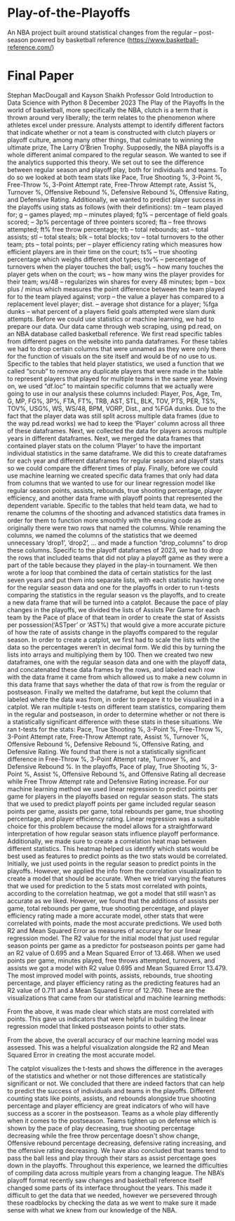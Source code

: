 # Play-of-the-Playoffs
An NBA project built around statistical changes from the regular – post-season powered by basketball reference (https://www.basketball-reference.com/)

# Final Paper

Stephan MacDougall and Kayson Shaikh
Professor Gold
Introduction to Data Science with Python
8 December 2023
The Play of the Playoffs
In the world of basketball, more specifically the NBA, clutch is a term that is thrown around very liberally; the term relates to the phenomenon where athletes excel under pressure. Analysts attempt to identify different factors that indicate whether or not a team is constructed with clutch players or playoff culture, among many other things, that culminate to winning the ultimate prize, The Larry O’Brien Trophy. Supposedly, the NBA playoffs is a whole different animal compared to the regular season. We wanted to see if the analytics supported this theory. We set out to see the difference between regular season and playoff play, both for individuals and teams. To do so we looked at both team stats like Pace, True Shooting %, 3-Point %, Free-Throw %, 3-Point Attempt rate, Free-Throw Attempt rate, Assist %, Turnover %, Offensive Rebound %, Defensive Rebound %, Offensive Rating, and Defensive Rating. Additionally, we wanted to predict player success in the playoffs using stats as follows (with their definitions): tm – team played for; g – games played; mp – minutes played; fg% – percentage of field goals scored; – 3p% percentage of three pointers scored; fta – free throws attempted; ft% free throw percentage; trb – total rebounds; ast – total assists; stl – total steals; blk – total blocks; tov – total turnovers to the other team; pts – total points; per – player efficiency rating which measures how efficient players are in their time on the court; ts% – true shooting percentage which weighs different shot types; tov% – percentage of turnovers when the player touches the ball; usg% – how many touches the player gets when on the court; ws – how many wins the player provides for their team; ws/48 – regularizes win shares for every 48 minutes; bpm – box plus / minus which measures the point difference between the team played for to the team played against; vorp – the value a player has compared to a replacement level player; dist. – average shot distance for a player; %fga dunks – what percent of a players field goals attempted were slam dunk attempts.
Before we could use statistics or machine learning, we had to prepare our data. Our data came through web scraping, using pd.read, on an NBA database called basketball reference. We first read specific tables from different pages on the website into panda dataframes. For these tables we had to drop certain columns that were unnamed as they were only there for the function of visuals on the site itself and would be of no use to us.
Specific to the tables that held player statistics, we used a function that we called “scrub” to remove any duplicate players that were made in the table to represent players that played for multiple teams in the same year. Moving on, we used “df.loc” to maintain specific columns that we actually were going to use in our analysis these columns included: Player, Pos, Age, Tm, G, MP, FG%, 3P%, FTA, FT%, TRB, AST, STL, BLK, TOV, PTS, PER, TS%, TOV%, USG%, WS, WS/48, BPM, VORP, Dist., and %FGA dunks. Due to the fact that the player data was still split across multiple data frames (due to the way pd.read works) we had to keep the ‘Player’ column across all three of these dataframes. Next, we collected the data for players across multiple years in different dataframes. Next, we merged the data frames that contained player stats on the column ‘Player’ to have the important individual statistics in the same dataframe. We did this to create dataframes for each year and different dataframes for regular season and playoff stats so we could compare the different times of play. Finally, before we could use machine learning we created specific data frames that only had data from columns that we wanted to use for our linear regression model like regular season points, assists, rebounds, true shooting percentage, player efficiency, and another data frame with playoff points that represented the dependent variable.
Specific to the tables that held team data, we had to rename the columns of the shooting and advanced statistics data frames in order for them to function more smoothly with the ensuing code as originally there were two rows that named the columns. While renaming the columns, we named the columns of the statistics that we deemed unnecessary ‘drop1’, ‘drop2’, … and made a function “drop_columns” to drop these columns. Specific to the playoff dataframes of 2023, we had to drop the rows that included teams that did not play a playoff game as they were a part of the table because they played in the play-in tournament. We then wrote a for loop that combined the data of certain statistics for the last seven years and put them into separate lists, with each statistic having one for the regular season data and one for the playoffs in order to run t-tests comparing the statistics in the regular season vs the playoffs, and to create a new data frame that will be turned into a catplot. Because the pace of play changes in the playoffs, we divided the lists of Assists Per Game for each team by the Pace of place of that team in order to create the stat of Assists per possession(‘ASTper’ or ‘AST%) that would give a more accurate picture of how the rate of assists change in the playoffs compared to the regular season. In order to create a catplot, we first had to scale the lists with the data so the percentages weren’t in decimal form. We did this by turning the lists into arrays and multiplying them by 100. Then we created two new dataframes, one with the regular season data and one with the playoff data, and concatenated these data frames by the rows, and labeled each row with the data frame it came from which allowed us to make a new column in this data frame that says whether the data of that row is from the regular or postseason. Finally we melted the dataframe, but kept the column that labeled where the data was from, in order to prepare it to be visualized in a catplot. 
We ran multiple t-tests on different team statistics, comparing them in the regular and postseason, in order to determine whether or not there is a statistically significant difference with these stats in these situations. We ran t-tests for the stats: Pace, True Shooting %, 3-Point %, Free-Throw %, 3-Point Attempt rate, Free-Throw Attempt rate, Assist %, Turnover %, Offensive Rebound %, Defensive Rebound %, Offensive Rating, and Defensive Rating.
We found that there is not a statistically significant difference in Free-Throw %, 3-Point Attempt rate, Turnover %, and Defensive Rebound %. In the playoffs, Pace of play, True Shooting %, 3-Point %, Assist %, Offensive Rebound %, and Offensive Rating all decrease while Free Throw Attempt rate and Defensive Rating increase.
For our machine learning method we used linear regression to predict points per game for players in the playoffs based on regular season stats. The stats that we used to predict playoff points per game included regular season points per game, assists per game, total rebounds per game, true shooting percentage, and player efficiency rating. Linear regression was a suitable choice for this problem because the model allows for a straightforward interpretation of how regular season stats influence playoff performance. Additionally, we made sure to create a correlation heat map between different statistics. This heatmap helped us identify which stats would be best used as features to predict points as the two stats would be correlated. Initially, we just used points in the regular season to predict points in the playoffs. However, we applied the info from the correlation visualization to create a model that should be accurate. When we tried varying the features that we used for prediction to the 5 stats most correlated with points, according to the correlation heatmap, we got a model that still wasn’t as accurate as we liked. However, we found that the additions of assists per game, total rebounds per game, true shooting percentage, and player efficiency rating made a more accurate model, other stats that were correlated with points, made the most accurate predictions.
We used both R2 and Mean Squared Error as measures of accuracy for our linear regression model. The R2 value for the initial model that just used regular season points per game as a predictor for postseason points per game had an R2 value of 0.695 and a Mean Squared Error of 13.468. When we used points per game, minutes played, free throws attempted, turnovers, and assists we got a model with R2 value 0.695 and Mean Squared Error 13.479. The most improved model with points, assists, rebounds, true shooting percentage, and player efficiency rating as the predicting features had an R2 value of 0.711 and a Mean Squared Error of 12.760.
These are the visualizations that came from our statistical and machine learning methods:


From the above, it was made clear which stats are most correlated with points. This gave us indicators that were helpful in building the linear regression model that linked postseason points to other stats.

From the above, the overall accuracy of our machine learning model was assessed. This was a helpful visualization alongside the R2 and Mean Squared Error in creating the most accurate model.



The catplot visualizes the t-tests and shows the difference in the averages of the statistics and whether or not those differences are statistically significant or not. 
We concluded that there are indeed factors that can help to predict the success of individuals and teams in the playoffs. Different counting stats like points, assists, and rebounds alongside true shooting percentage and player efficiency are great indicators of who will have success as a scorer in the postseason. Teams as a whole play differently when it comes to the postseason. Teams tighten up on defense which is shown by the pace of play decreasing, true shooting percentage decreasing while the free throw percentage doesn't show change, Offensive rebound percentage decreasing, defensive rating increasing, and the offensive rating decreasing. We have also concluded that teams tend to pass the ball less and play through their stars as assist percentage goes down in the playoffs. Throughout this experience, we learned the difficulties of compiling data across multiple years from a changing league. The NBA’s playoff format recently saw changes and basketball reference itself changed some parts of its interface throughout the years. This made it difficult to get the data that we needed, however we persevered through these roadblocks by checking the data as we went to make sure it made sense with what we knew from our knowledge of the NBA. 
